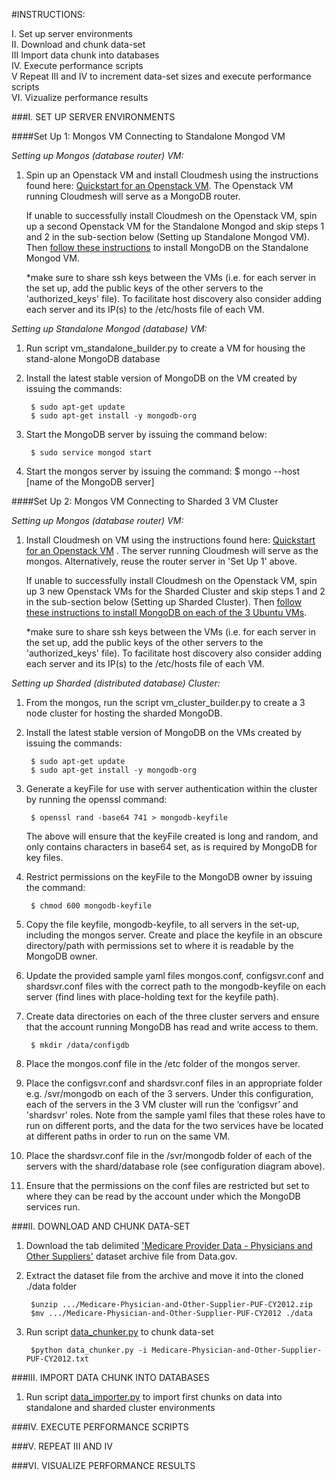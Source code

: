 #INSTRUCTIONS:

I. 	Set up server environments<br>
II.	Download and chunk data-set<br> 
III 	Import data chunk into databases<br>
IV.	Execute performance scripts<br>
V	Repeat III and IV to increment data-set sizes and execute performance scripts<br>
VI.	Vizualize performance results<br>


###I. SET UP SERVER ENVIRONMENTS	

####Set Up 1: Mongos VM Connecting to Standalone Mongod VM

_Setting up Mongos (database router) VM:_

1. Spin up an Openstack VM and install Cloudmesh using the instructions found here: [Quickstart for an Openstack VM](http://cloudmesh.github.io/introduction_to_cloud_computing/cloudmesh/setup/setup_openstack.html). The Openstack VM running Cloudmesh will serve as a MongoDB router. 
 
    If unable to successfully install Cloudmesh on the Openstack VM, spin up a second Openstack VM for the Standalone Mongod and skip     steps 1 and 2 in the sub-section below (Setting up Standalone Mongod VM). Then [follow these     instructions](https://docs.mongodb.org/manual/tutorial/install-mongodb-on-ubuntu/) to install MongoDB on the Standalone Mongod VM.

    *make sure to share ssh keys between the VMs (i.e. for each server in the set up, add the public keys of the other servers to the 'authorized_keys' file). To facilitate host discovery also consider adding each server and its IP(s) to the /etc/hosts file of each VM.

_Setting up Standalone Mongod (database) VM:_

1. Run script vm_standalone_builder.py to create a VM for housing the stand-alone MongoDB database

2. Install the latest stable version of MongoDB on the VM created by issuing the commands:
	
		$ sudo apt-get update
		$ sudo apt-get install -y mongodb-org

3. Start the MongoDB server by issuing the command below:

		$ sudo service mongod start

5. Start the mongos server by issuing the command:
		$ mongo --host [name of the MongoDB server]


####Set Up 2: Mongos VM Connecting to Sharded 3 VM Cluster

_Setting up Mongos (database router) VM:_

1. Install Cloudmesh on VM using the instructions found here:  [Quickstart for an Openstack VM](http://cloudmesh.github.io/introduction_to_cloud_computing/cloudmesh/setup/setup_openstack.html) . The server running Cloudmesh will serve as the mongos. Alternatively, reuse the router server in 'Set Up 1' above.

    If unable to successfully install Cloudmesh on the Openstack VM, spin up 3 new Openstack VMs for the Sharded Cluster and skip     steps 1 and 2 in the sub-section below (Setting up Sharded Cluster). Then [follow these instructions to install MongoDB on each of the     3 Ubuntu VMs](https://docs.mongodb.org/manual/tutorial/install-mongodb-on-ubuntu/).
    
    *make sure to share ssh keys between the VMs (i.e. for each server in the set up, add the public keys of the other servers to the 'authorized_keys' file). To facilitate host discovery also consider adding each server and its IP(s) to the /etc/hosts file of each VM.

_Setting up Sharded (distributed database) Cluster:_

1. From the mongos, run the script vm_cluster_builder.py to create a 3 node cluster for hosting the sharded MongoDB. 

2. Install the latest stable version of MongoDB on the VMs created by issuing the commands:
	
		$ sudo apt-get update
		$ sudo apt-get install -y mongodb-org

3. Generate a keyFile for use with server authentication within the cluster by running the openssl command: 

		$ openssl rand -base64 741 > mongodb-keyfile

   The above will ensure that the keyFile created is long and random, and only contains characters in base64 set, as is required by MongoDB for key files. 

4. Restrict permissions on the keyFile to the MongoDB owner by issuing the command:

		$ chmod 600 mongodb-keyfile 

5. Copy the file keyfile, mongodb-keyfile, to all servers in the set-up, including the mongos server. Create and place the keyfile in an obscure directory/path with permissions set to where it is readable by the MongoDB owner.

6. Update the provided sample yaml files mongos.conf, configsvr.conf and shardsvr.conf files with the correct path to the mongodb-keyfile on each server (find lines with place-holding text for the keyfile path).

7. Create data directories on each of the three cluster servers and ensure that the account running MongoDB has read and write access to them.

		$ mkdir /data/configdb

8. Place the mongos.conf file in the /etc folder of the mongos server. 

9. Place the configsvr.conf and shardsvr.conf files in an appropriate folder e.g. /svr/mongodb  on each of the 3 servers. Under this configuration, each of the servers in the 3 VM cluster will run the ‘configsvr’ and 'shardsvr' roles. Note from the sample yaml files that these roles have to run on different ports, and the data for the two services have be located at different paths in order to run on the same VM. 
 
10. Place the shardsvr.conf file in the /svr/mongodb folder of each of the servers with the shard/database role (see configuration diagram above). 

12. Ensure that the permissions on the conf files are restricted but set to where they can be read by the account under which the MongoDB services run. 

###II. DOWNLOAD AND CHUNK DATA-SET

1. Download the tab delimited ['Medicare Provider Data - Physicians and Other Suppliers'](http://www.cms.gov/apps/ama/license-2011.asp?file=http://download.cms.gov/Research-Statistics-Data-and-Systems/Statistics-Trends-and-Reports/Medicare-Provider-Charge-Data/Downloads/Medicare-Physician-and-Other-Supplier-PUF-CY2012.zip) dataset archive file from Data.gov. 

2. Extract the dataset file from the archive and move it into the cloned ./data folder

		$unzip .../Medicare-Physician-and-Other-Supplier-PUF-CY2012.zip
		$mv .../Medicare-Physician-and-Other-Supplier-PUF-CY2012 ./data

3. Run script [data_chunker.py](./code/data_chunker.py) to chunk data-set

		$python data_chunker.py -i Medicare-Physician-and-Other-Supplier-PUF-CY2012.txt

###III. IMPORT DATA CHUNK INTO DATABASES

1. Run script [data_importer.py](./code/data_importer.py) to import first chunks on data into standalone and sharded cluster environments 

###IV. EXECUTE PERFORMANCE SCRIPTS


###V. REPEAT III AND IV


###VI. VISUALIZE PERFORMANCE RESULTS
